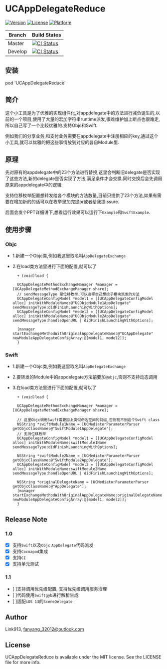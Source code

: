 # UCAppDelegateReduce

[![Version](https://img.shields.io/cocoapods/v/UCAppDelegateReduce.svg?style=flat)](https://cocoapods.org/pods/UCAppDelegateReduce)
[![License](https://img.shields.io/cocoapods/l/UCAppDelegateReduce.svg?style=flat)](https://cocoapods.org/pods/UCAppDelegateReduce)
[![Platform](https://img.shields.io/cocoapods/p/UCAppDelegateReduce.svg?style=flat)](https://cocoapods.org/pods/UCAppDelegateReduce)

| Branch | Build States  |
| --- | ---  |
| Master  |[![CI Status](https://travis-ci.org/TryRuntime/UCAppDelegateReduce.svg?branch=master)](https://travis-ci.org/TryRuntime/UCRuntimeKit)|
| Develop |[![CI Status](https://travis-ci.org/TryRuntime/UCAppDelegateReduce.svg?branch=develop)](https://travis-ci.org/TryRuntime/UCRuntimeKit) |

## 安装

pod 'UCAppDelegateReduce'

## 简介

这个小工具是为了优雅的实现组件化,对appdelegate中的方法进行减负诞生的,以前的一个项目,使用了大量的宏加字符串runtime派发,很难维护加上断点也很难走,所以自己写了一个比较优雅的.支持Objc和Swift.

例如我们的分享业务,和支付业务需要在appdelegate中注册相应的key,通过这个小工具,就可以优雅的把这些事情放到对应的各自Module里.

## 原理

先对原有的appdelegate中的23个方法进行替换,这里会判断旧delegate是否实现了这些方法,新的delegate是否实现了方法,满足条件才会交换.同时交换后会先调用原来的appdelegate中的逻辑.

支持位移枚举配置想转发给各个模块的方法数量,目前只提供了23个方法,如果有需要在增加新的的话可以在枚举里加完提pr或者给我提issure.

后面会发个PPT详细讲下,想看运行效果可以运行下`Example`和`SwiftExample`.

## 使用步骤

### Objc

- 1.新建一个Objc类,例如我这里取名叫`AppDelegateExchange`
- 2.在load类方法里进行下面的配置,就可以了

		+ (void)load {

        UCAppDelegateMethodExchangeManager *manager = [UCAppDelegateMethodExchangeManager share];
        // sendMessageType 是位移枚举,可以选择自己想给子模块派发的方法
        UCAppDelegateConfigModel *model1 = [[UCAppDelegateConfigModel alloc] initWithModuleName:@"UCObjcModule1AppDelegate" sendMessageType:didFinishLaunchingWithOptions];
        UCAppDelegateConfigModel *model2 = [[UCAppDelegateConfigModel alloc] initWithModuleName:@"UCObjcModule2AppDelegate" sendMessageType:handleOpenURL | didFinishLaunchingWithOptions];
        
        [manager startExchangeMethodWithOriginalAppDelegateName:@"UCAppDelegate" newModuleAppDelegateConfigArray:@[model1, model2]];
    	}
    	
### Swift

- 1.新建一个Objc类,例如我这里取名叫`AppDelegateExchange`
- 2.要转发的Module中的appdelegate方法前要加`@objc`,否则不支持动态调用
- 3.在load类方法里进行下面的配置,就可以了

		+ (void)load {
        
        UCAppDelegateMethodExchangeManager *manager = [UCAppDelegateMethodExchangeManager share];
        
        // 这里Objc调用Swift需要加上类似命名空间的前缀,否则找不到这个Swift class
        NSString *swiftModule1Name = [UCMediatorParameterParser getObjcClassName:@"SwiftModule1AppDelegate"];
        // 支持位移枚举
        UCAppDelegateConfigModel *model1 = [[UCAppDelegateConfigModel alloc] initWithModuleName:swiftModule1Name sendMessageType:didFinishLaunchingWithOptions];
        
        NSString *swiftModule2Name = [UCMediatorParameterParser getObjcClassName:@"SwiftModule2AppDelegate"];
        UCAppDelegateConfigModel *model2 = [[UCAppDelegateConfigModel alloc] initWithModuleName:swiftModule2Name sendMessageType:handleOpenURL | didFinishLaunchingWithOptions];
        
        NSString *originalDelegateName = [UCMediatorParameterParser getObjcClassName:@"AppDelegate"];
        [manager startExchangeMethodWithOriginalAppDelegateName:originalDelegateName newModuleAppDelegateConfigArray:@[model1, model2]];
    	}

## Release Note

### 1.0 
- [x] 支持`Swift`以及`Objc` `AppDelegate`代码派发
- [x] 支持`Cocoapod`集成
- [x] 支持`CI`
- [x] 支持单元测试

### 1.1
- [ ]支持调用优先级配置, 支持优先级调用服务治理
- [ ]代码使用`Swiftgyb`进行解析生成
- [ ]适配`iOS 13`的`SceneDelegate`

## Author

Link913, fanyang_32012@outlook.com

## License

UCAppDelegateReduce is available under the MIT license. See the LICENSE file for more info.
